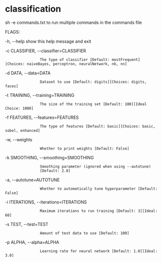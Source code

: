 # classification

sh -e commands.txt to run multiple commands in the commands file

FLAGS: 

-h, --help show this help message and exit

-c CLASSIFIER, --classifier=CLASSIFIER

                    The type of classifier [Default: mostFrequent][Choices: naiveBayes, perceptron, neuralNetwork, nb, nn]
-d DATA, --data=DATA

                    Dataset to use [Default: digits][Choices: digits, faces]
                    
-t TRAINING, --training=TRAINING

                    The size of the training set [Default: 100][Ideal Choice: 1000]
                    
-f FEATURES, --features=FEATURES

                    The type of features [Default: basic][Choices: basic, sobel, enhanced]
-w, --weights

                    Whether to print weights [Default: False]
                    
-k SMOOTHING, --smoothing=SMOOTHING

                    Smoothing parameter (ignored when using --autotune)
                    [Default: 2.0]
                    
-a, --autotune=AUTOTUNE

                    Whether to automatically tune hyperparameter [Default: False]
                    
-i ITERATIONS, --iterations=ITERATIONS

                    Maximum iterations to run training [Default: 3][Ideal: 60]
                    
-s TEST, --test=TEST

                    Amount of test data to use [Default: 100]
                    
-p ALPHA, --alpha=ALPHA

                    Learning rate for neural network [Default: 1.0][Ideal: 3.0]
